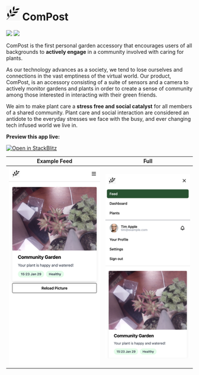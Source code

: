 # <img src="public/logo.png" alt="Compost" height="40"> ComPost

![](https://img.shields.io/badge/built%20with-love-red) ![](https://img.shields.io/badge/license-MIT-blue)

ComPost is the first personal garden accessory that encourages users of all backgrounds to **actively engage** in a community involved with caring for plants.

As our technology advances as a society, we tend to lose ourselves and connections in the vast emptiness of the virtual world. Our product, ComPost, is an accessory consisting of a suite of sensors and a camera to actively monitor gardens and plants in order to create a sense of community among those interested in interacting with their green friends.

We aim to make plant care a **stress free and social catalyst** for all members of a shared community. Plant care and social interaction are considered an antidote to the everyday stresses we face with the busy, and ever changing tech infused world we live in.

**Preview this app live:**

[![Open in StackBlitz](https://developer.stackblitz.com/img/open_in_stackblitz.svg)](stackblitz.com/github/karipov/compost)

|     Example Feed     |           Full            |
| :------------------: | :-----------------------: |
| ![](README/feed.png) | ![](README/full_feed.png) |
